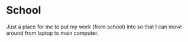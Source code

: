 # School
Just a place for me to put my work (from school) into so that I can move around from laptop to main computer.
